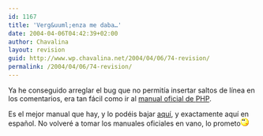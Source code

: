 ```yaml
---
id: 1167
title: 'Verg&uuml;enza me daba…'
date: 2004-04-06T04:42:39+02:00
author: Chavalina
layout: revision
guid: http://www.wp.chavalina.net/2004/04/06/74-revision/
permalink: /2004/04/06/74-revision/
---
```

Ya he conseguido arreglar el bug que no permitía insertar saltos de línea en los comentarios, era tan fácil como ir al <a href="http://ar2.php.net/manual/es/function.nl2br.php" target="_blank">manual oficial de <span title="Hypertext PreProcessor" class="anotacion">PHP</span></a>.

Es el mejor manual que hay, y lo podéis bajar <a href="http://ar2.php.net/download-docs.php" target="_blank">aquí</a>, y exactamente aquí en espa&ntilde;ol. No volveré a tomar los manuales oficiales en vano, lo prometo<img src="/imagenes/emoticonos/pensativo.gif" width="16" height="16" />